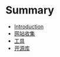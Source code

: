 # Summary

* [Introduction](README.md)
* [网站收集](website.md)
* [工具](tools.md)
* [开源库](open_source_lib.md)

